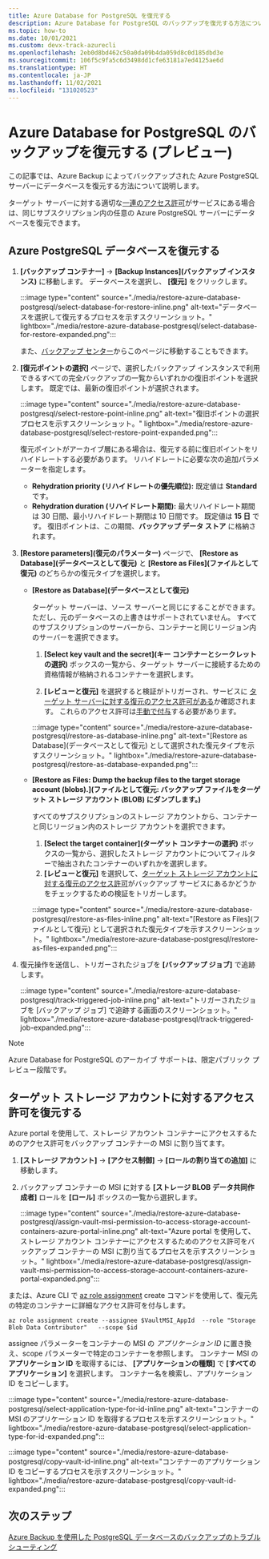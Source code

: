 ```yaml
---
title: Azure Database for PostgreSQL を復元する
description: Azure Database for PostgreSQL のバックアップを復元する方法について説明します。
ms.topic: how-to
ms.date: 10/01/2021
ms.custom: devx-track-azurecli
ms.openlocfilehash: 2eb0d8bd462c50a0da09b4da059d8c0d185dbd3e
ms.sourcegitcommit: 106f5c9fa5c6d3498dd1cfe63181a7ed4125ae6d
ms.translationtype: HT
ms.contentlocale: ja-JP
ms.lasthandoff: 11/02/2021
ms.locfileid: "131020523"
---
```

# <a name="restore-azure-database-for-postgresql-backups-preview"></a>Azure Database for PostgreSQL のバックアップを復元する (プレビュー)

この記事では、Azure Backup によってバックアップされた Azure PostgreSQL サーバーにデータベースを復元する方法について説明します。

ターゲット サーバーに対する適切な[一連のアクセス許可](backup-azure-database-postgresql-overview.md#azure-backup-authentication-with-the-postgresql-server)がサービスにある場合は、同じサブスクリプション内の任意の Azure PostgreSQL サーバーにデータベースを復元できます。

## <a name="restore-azure-postgresql-database"></a>Azure PostgreSQL データベースを復元する

1. **[バックアップ コンテナー]**  ->  **[Backup Instances]\(バックアップ インスタンス\)** に移動します。 データベースを選択し、 **[復元]** をクリックします。

   :::image type="content" source="./media/restore-azure-database-postgresql/select-database-for-restore-inline.png" alt-text="データベースを選択して復元するプロセスを示すスクリーンショット。" lightbox="./media/restore-azure-database-postgresql/select-database-for-restore-expanded.png":::

   また、[バックアップ センター](./backup-center-overview.md)からこのページに移動することもできます。    
  
1. **[復元ポイントの選択]** ページで、選択したバックアップ インスタンスで利用できるすべての完全バックアップの一覧からいずれかの復旧ポイントを選択します。 既定では、最新の復旧ポイントが選択されます。

   :::image type="content" source="./media/restore-azure-database-postgresql/select-restore-point-inline.png" alt-text="復旧ポイントの選択プロセスを示すスクリーンショット。" lightbox="./media/restore-azure-database-postgresql/select-restore-point-expanded.png":::

   復元ポイントがアーカイブ層にある場合は、復元する前に復旧ポイントをリハイドレートする必要があります。 リハイドレートに必要な次の追加パラメーターを指定します。

   - **Rehydration priority \(リハイドレートの優先順位\):** 既定値は **Standard** です。
   - **Rehydration duration \(リハイドレート期間\):** 最大リハイドレート期間は 30 日間、最小リハイドレート期間は 10 日間です。 既定値は **15 日** です。 復旧ポイントは、この期間、**バックアップ データ ストア** に格納されます。

1. **[Restore parameters]\(復元のパラメーター\)** ページで、 **[Restore as Database]\(データベースとして復元\)** と **[Restore as Files]\(ファイルとして復元\)** のどちらかの復元タイプを選択します。

   - **[Restore as Database]\(データベースとして復元\)**

     ターゲット サーバーは、ソース サーバーと同じにすることができます。 ただし、元のデータベースの上書きはサポートされていません。 すべてのサブスクリプションのサーバーから、コンテナーと同じリージョン内のサーバーを選択できます。

     1. **[Select key vault and the secret]\(キー コンテナーとシークレットの選択\)** ボックスの一覧から、ターゲット サーバーに接続するための資格情報が格納されるコンテナーを選択します。

     1. **[レビューと復元]** を選択すると検証がトリガーされ、サービスに [ターゲット サーバーに対する復元のアクセス許可がある](backup-azure-database-postgresql-overview.md#set-of-permissions-needed-for-azure-postgresql-database-restore)か確認されます。 これらのアクセス許可は[手動で付与](backup-azure-database-postgresql-overview.md#grant-access-on-the-azure-postgresql-server-and-key-vault-manually)する必要があります。

     :::image type="content" source="./media/restore-azure-database-postgresql/restore-as-database-inline.png" alt-text="[Restore as Database]\(データベースとして復元\) として選択された復元タイプを示すスクリーンショット。" lightbox="./media/restore-azure-database-postgresql/restore-as-database-expanded.png":::

   - **[Restore as Files: Dump the backup files to the target storage account (blobs).]\(ファイルとして復元: バックアップ ファイルをターゲット ストレージ アカウント (BLOB) にダンプします。\)**

     すべてのサブスクリプションのストレージ アカウントから、コンテナーと同じリージョン内のストレージ アカウントを選択できます。     

     1. **[Select the target container]\(ターゲット コンテナーの選択\)** ボックスの一覧から、選択したストレージ アカウントについてフィルターで抽出されたコンテナーのいずれかを選択します。
     1. **[レビューと復元]** を選択して、[ターゲット ストレージ アカウントに対する復元のアクセス許可](#restore-permissions-on-the-target-storage-account)がバックアップ サービスにあるかどうかをチェックするための検証をトリガーします。

     :::image type="content" source="./media/restore-azure-database-postgresql/restore-as-files-inline.png" alt-text="[Restore as Files]\(ファイルとして復元\) として選択された復元タイプを示すスクリーンショット。" lightbox="./media/restore-azure-database-postgresql/restore-as-files-expanded.png":::
   
1. 復元操作を送信し、トリガーされたジョブを **[バックアップ ジョブ]** で追跡します。
   
   :::image type="content" source="./media/restore-azure-database-postgresql/track-triggered-job-inline.png" alt-text="トリガーされたジョブを [バックアップ ジョブ] で追跡する画面のスクリーンショット。" lightbox="./media/restore-azure-database-postgresql/track-triggered-job-expanded.png":::

>[!NOTE]
>Azure Database for PostgreSQL のアーカイブ サポートは、限定パブリック プレビュー段階です。

## <a name="restore-permissions-on-the-target-storage-account"></a>ターゲット ストレージ アカウントに対するアクセス許可を復元する

Azure portal を使用して、ストレージ アカウント コンテナーにアクセスするためのアクセス許可をバックアップ コンテナーの MSI に割り当てます。

1. **[ストレージ アカウント]**  ->  **[アクセス制御]**  ->  **[ロールの割り当ての追加]** に移動します。

1. バックアップ コンテナーの MSI に対する **[ストレージ BLOB データ共同作成者]** ロールを **[ロール]** ボックスの一覧から選択します。

   :::image type="content" source="./media/restore-azure-database-postgresql/assign-vault-msi-permission-to-access-storage-account-containers-azure-portal-inline.png" alt-text="Azure portal を使用して、ストレージ アカウント コンテナーにアクセスするためのアクセス許可をバックアップ コンテナーの MSI に割り当てるプロセスを示すスクリーンショット。" lightbox="./media/restore-azure-database-postgresql/assign-vault-msi-permission-to-access-storage-account-containers-azure-portal-expanded.png":::

または、Azure CLI で [az role assignment](/cli/azure/role/assignment) create コマンドを使用して、復元先の特定のコンテナーに詳細なアクセス許可を付与します。

```azurecli
az role assignment create --assignee $VaultMSI_AppId  --role "Storage Blob Data Contributor"   --scope $id
```
assignee パラメーターをコンテナーの MSI の _アプリケーション ID_ に置き換え、scope パラメーターで特定のコンテナーを参照します。 コンテナー MSI の **アプリケーション ID** を取得するには、 **[アプリケーションの種類]** で **[すべてのアプリケーション]** を選択します。 コンテナー名を検索し、アプリケーション ID をコピーします。

 :::image type="content" source="./media/restore-azure-database-postgresql/select-application-type-for-id-inline.png" alt-text="コンテナーの MSI のアプリケーション ID を取得するプロセスを示すスクリーンショット。" lightbox="./media/restore-azure-database-postgresql/select-application-type-for-id-expanded.png":::

 :::image type="content" source="./media/restore-azure-database-postgresql/copy-vault-id-inline.png" alt-text="コンテナーのアプリケーション ID をコピーするプロセスを示すスクリーンショット。" lightbox="./media/restore-azure-database-postgresql/copy-vault-id-expanded.png":::
 
## <a name="next-steps"></a>次のステップ

[Azure Backup を使用した PostgreSQL データベースのバックアップのトラブルシューティング](backup-azure-database-postgresql-troubleshoot.md)